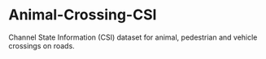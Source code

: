 # Animal-Crossing-CSI
Channel State Information (CSI) dataset for animal, pedestrian and vehicle crossings on roads.
